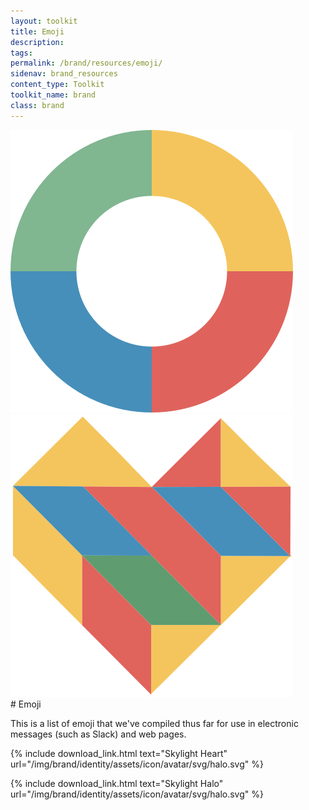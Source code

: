 ```yaml
---
layout: toolkit
title: Emoji
description:
tags:
permalink: /brand/resources/emoji/
sidenav: brand_resources
content_type: Toolkit
toolkit_name: brand
class: brand
---
```


<div class="row brand__content-section">
<div class="col-md-8">
  <div class="section__container row no-gutters p-5">
    <div class="col-lg-6 text-center">
      <img class="brand-example--emoji" src="/img/brand/identity/icons/intro.svg" alt="Skylight logomark">
    </div>
    <div class="col-lg-6 text-center mt-5 mt-lg-0">
      <img class="brand-example--emoji" src="/img/brand/resources/skylight-heart.svg" alt="Skylight heart emoji">
    </div>
  </div>
</div>
<div class="col-md-4 mt-4 mt-md-0" markdown="1">
# Emoji

This is a list of emoji that we've compiled thus far for use in electronic messages (such as Slack) and web pages.

{% include download_link.html
  text="Skylight Heart"
  url="/img/brand/identity/assets/icon/avatar/svg/halo.svg"
%}

{% include download_link.html
  text="Skylight Halo"
  url="/img/brand/identity/assets/icon/avatar/svg/halo.svg"
%}
</div>
</div>
